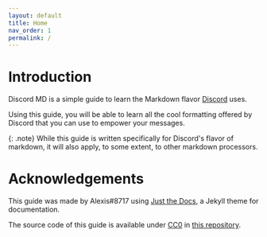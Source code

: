 ```yaml
---
layout: default
title: Home
nav_order: 1
permalink: /
---
```


# Introduction

Discord MD is a simple guide to learn the Markdown flavor [Discord](https://discord.com/) uses.

Using this guide, you will be able to learn all the cool formatting offered by Discord that you can use to empower your messages.

{: .note}
While this guide is written specifically for Discord's flavor of markdown, it will also apply, to some extent, to other markdown processors.

# Acknowledgements

This guide was made by Alexis#8717 using [Just the Docs](https://pmarsceill.github.io/just-the-docs/), a Jekyll theme for documentation.

The source code of this guide is available under [CC0](https://github.com/alexislours/discord/blob/master/LICENSE) in [this repository](https://github.com/alexislours/discord/). 